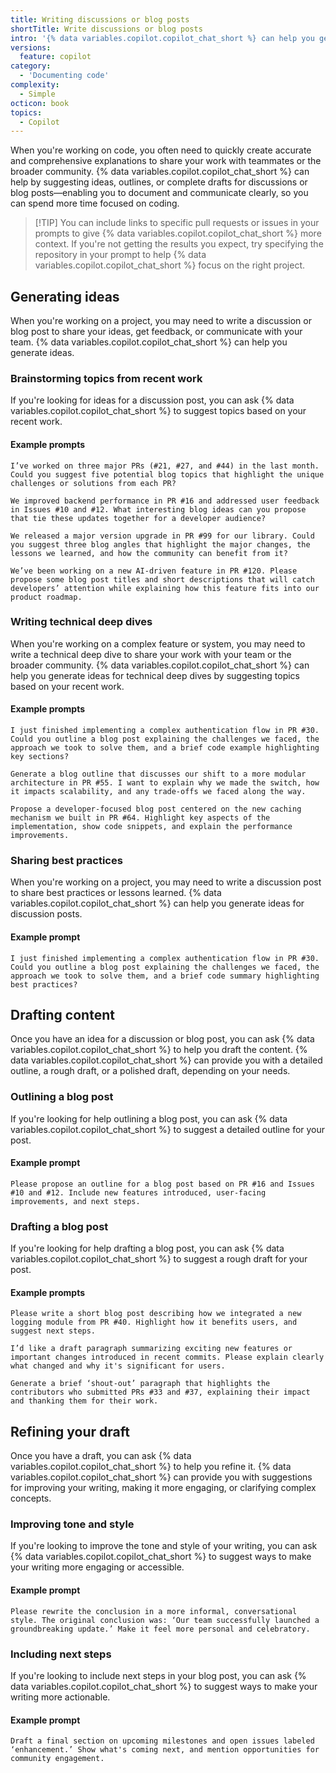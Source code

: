 ```yaml
---
title: Writing discussions or blog posts
shortTitle: Write discussions or blog posts
intro: '{% data variables.copilot.copilot_chat_short %} can help you generate ideas, outline, or draft discussions or blog posts.'
versions:
  feature: copilot
category:
  - 'Documenting code'
complexity:
  - Simple
octicon: book
topics:
  - Copilot
---
```


When you're working on code, you often need to quickly create accurate and comprehensive explanations to share your work with teammates or the broader community. {% data variables.copilot.copilot_chat_short %} can help by suggesting ideas, outlines, or complete drafts for discussions or blog posts—enabling you to document and communicate clearly, so you can spend more time focused on coding.

>[!TIP] You can include links to specific pull requests or issues in your prompts to give {% data variables.copilot.copilot_chat_short %} more context. If you're not getting the results you expect, try specifying the repository in your prompt to help {% data variables.copilot.copilot_chat_short %} focus on the right project.

## Generating ideas

When you're working on a project, you may need to write a discussion or blog post to share your ideas, get feedback, or communicate with your team. {% data variables.copilot.copilot_chat_short %} can help you generate ideas.

### Brainstorming topics from recent work

If you're looking for ideas for a discussion post, you can ask {% data variables.copilot.copilot_chat_short %} to suggest topics based on your recent work.

#### Example prompts

`I’ve worked on three major PRs (#21, #27, and #44) in the last month. Could you suggest five potential blog topics that highlight the unique challenges or solutions from each PR?`

`We improved backend performance in PR #16 and addressed user feedback in Issues #10 and #12. What interesting blog ideas can you propose that tie these updates together for a developer audience?`

`We released a major version upgrade in PR #99 for our library. Could you suggest three blog angles that highlight the major changes, the lessons we learned, and how the community can benefit from it?`

`We’ve been working on a new AI-driven feature in PR #120. Please propose some blog post titles and short descriptions that will catch developers’ attention while explaining how this feature fits into our product roadmap.`

### Writing technical deep dives

When you're working on a complex feature or system, you may need to write a technical deep dive to share your work with your team or the broader community. {% data variables.copilot.copilot_chat_short %} can help you generate ideas for technical deep dives by suggesting topics based on your recent work.

#### Example prompts

`I just finished implementing a complex authentication flow in PR #30. Could you outline a blog post explaining the challenges we faced, the approach we took to solve them, and a brief code example highlighting key sections?`

`Generate a blog outline that discusses our shift to a more modular architecture in PR #55. I want to explain why we made the switch, how it impacts scalability, and any trade-offs we faced along the way.`

`Propose a developer-focused blog post centered on the new caching mechanism we built in PR #64. Highlight key aspects of the implementation, show code snippets, and explain the performance improvements.`

### Sharing best practices

When you're working on a project, you may need to write a discussion post to share best practices or lessons learned. {% data variables.copilot.copilot_chat_short %} can help you generate ideas for discussion posts.

#### Example prompt

`I just finished implementing a complex authentication flow in PR #30. Could you outline a blog post explaining the challenges we faced, the approach we took to solve them, and a brief code summary highlighting best practices?`

## Drafting content

Once you have an idea for a discussion or blog post, you can ask {% data variables.copilot.copilot_chat_short %} to help you draft the content. {% data variables.copilot.copilot_chat_short %} can provide you with a detailed outline, a rough draft, or a polished draft, depending on your needs.

### Outlining a blog post

If you're looking for help outlining a blog post, you can ask {% data variables.copilot.copilot_chat_short %} to suggest a detailed outline for your post.

#### Example prompt

`Please propose an outline for a blog post based on PR #16 and Issues #10 and #12. Include new features introduced, user-facing improvements, and next steps.`

### Drafting a blog post

If you're looking for help drafting a blog post, you can ask {% data variables.copilot.copilot_chat_short %} to suggest a rough draft for your post.

#### Example prompts

`Please write a short blog post describing how we integrated a new logging module from PR #40. Highlight how it benefits users, and suggest next steps.`

`I’d like a draft paragraph summarizing exciting new features or important changes introduced in recent commits. Please explain clearly what changed and why it's significant for users.`

`Generate a brief ‘shout-out’ paragraph that highlights the contributors who submitted PRs #33 and #37, explaining their impact and thanking them for their work.`

## Refining your draft

Once you have a draft, you can ask {% data variables.copilot.copilot_chat_short %} to help you refine it. {% data variables.copilot.copilot_chat_short %} can provide you with suggestions for improving your writing, making it more engaging, or clarifying complex concepts.

### Improving tone and style

If you're looking to improve the tone and style of your writing, you can ask {% data variables.copilot.copilot_chat_short %} to suggest ways to make your writing more engaging or accessible.

#### Example prompt

`Please rewrite the conclusion in a more informal, conversational style. The original conclusion was: ‘Our team successfully launched a groundbreaking update.’ Make it feel more personal and celebratory.`

### Including next steps

If you're looking to include next steps in your blog post, you can ask {% data variables.copilot.copilot_chat_short %} to suggest ways to make your writing more actionable.

#### Example prompt

`Draft a final section on upcoming milestones and open issues labeled ‘enhancement.’ Show what's coming next, and mention opportunities for community engagement.`
